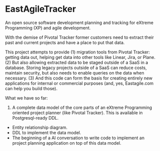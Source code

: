 # EastAgileTracker

An open source software development planning and tracking for eXtreme Programming (XP) and agile development.

With the demise of Pivotal Tracker former customers need to extract their past and current projects and have a place to put that data. 

This project attempts to provide 
(1) migration tools from Pivotal Tracker: getting data out, helping get data into other tools like Linear, Jira, or Plane. 
(2) But also allowing extracted data to be staged outside of a SaaS in a database. Storing legacy projects outside of a SaaS can reduce costs, maintain security, but also needs to enable queries on the data when necessary.
(3) And this code can form the basis for creating entirely new applications for internal or commercial purposes (and, yes, Eastagile.com can help you build those).

What we have so far:

1.  A complete data model of the core parts of an eXtreme Programming oriented project planner (like Pivotal Tracker). This is available in Postgresql-ready DDL.
- Entity relationship diagram.
- DDL to implement the data model.
- The beginning of a AI conversation to write code to implement an project planning application on top of this data model.

  



